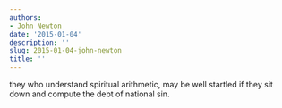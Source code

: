 ```yaml
---
authors:
- John Newton
date: '2015-01-04'
description: ''
slug: 2015-01-04-john-newton
title: ''
---
```

they who understand spiritual arithmetic, may be well startled if they sit down and compute the debt of national sin.



